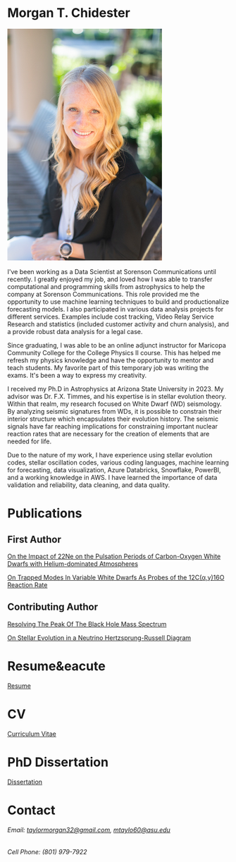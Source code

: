 # Morgan T. Chidester
[comment]: # " test<img src=./Morgan_headshot2.jpg alt=headshot width=400/>"

![pic](./Morgan_headshot2.jpg)

I've been working as a Data Scientist at Sorenson Communications until recently.  I greatly enjoyed my job, and loved how I was able to transfer computational and programming skills from astrophysics to help the company at Sorenson Communications.  This role provided me the opportunity to use machine learning techniques to build and productionalize forecasting models.  I also participated in various data analysis projects for different services.  Examples include cost tracking, Video Relay Service Research and statistics (included customer activity and churn analysis), and a provide robust data analysis for a legal case. 

Since graduating, I was able to be an online adjunct instructor for Maricopa Community College for the College Physics II course.  This has helped me refresh my physics knowledge and have the opportunity to mentor and teach students.  My favorite part of this temporary job was writing the exams.  It's been a way to express my creativity.


I received my Ph.D in Astrophysics at Arizona State University in 2023.
My advisor was Dr. F.X. Timmes, and his expertise is in stellar evolution theory.  Within that realm, my research focused on White Dwarf (WD) seismology. 
By analyzing seismic signatures from WDs, it is possible to constrain their interior structure which encapsulates their evolution history.  The seismic signals have far reaching implications for constraining important nuclear reaction rates that are necessary for the creation of elements that are needed for life.

Due to the nature of my work, I have experience using stellar evolution codes, stellar oscillation codes, various coding languages, machine learning for forecasting, data visualization, Azure Databricks, Snowflake, PowerBI, and a working knowledge in AWS. I have learned the importance of data validation and reliability, data cleaning, and data quality.   


# Publications
## First Author

[On the Impact of 22Ne on the Pulsation Periods of Carbon-Oxygen White Dwarfs with Helium-dominated Atmospheres](https://ui.adsabs.harvard.edu/abs/2021ApJ...910...24C/abstract)

[On Trapped Modes In Variable White Dwarfs As Probes of the 12C(α,γ)16O Reaction Rate](https://ui.adsabs.harvard.edu/abs/2022AAS...24041505C/abstract)

## Contributing Author
[Resolving The Peak Of The Black Hole Mass Spectrum
](https://ui.adsabs.harvard.edu/abs/2022arXiv220809624F/abstract)

[On Stellar Evolution in a Neutrino Hertzsprung-Russell Diagram](https://ui.adsabs.harvard.edu/abs/2020ApJ...893..133F/abstract)

# Resume&eacute
[Resume](./Morgan_T_Chidester_2025_resume.pdf)

# CV
[Curriculum Vitae](./Morgan_T_Chidester_CV_Fall_2022.pdf)

# PhD Dissertation
[Dissertation](./Chidester_dissertation_2023_revised.pdf)
# Contact
[color:purple]: {Email:} 

###### Email: taylormorgan32@gmail.com, mtaylo60@asu.edu

###### Cell Phone: (801) 979-7922
